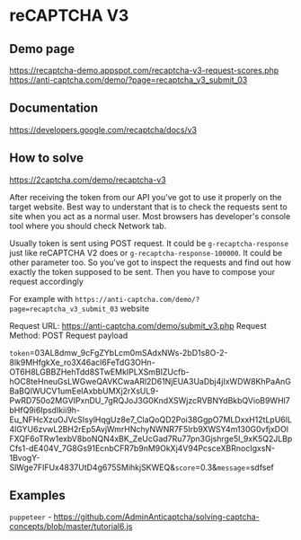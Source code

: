# reCAPTCHA V3

## Demo page

https://recaptcha-demo.appspot.com/recaptcha-v3-request-scores.php
https://anti-captcha.com/demo/?page=recaptcha_v3_submit_03

## Documentation

https://developers.google.com/recaptcha/docs/v3

## How to solve

https://2captcha.com/demo/recaptcha-v3

After receiving the token from our API you've got to use it properly on the target website. Best way to understant that is to check the requests sent to site when you act as a normal user. Most browsers has developer's console tool where you should check Network tab.

Usually token is sent using POST request. It could be `g-recaptcha-response` just like reCAPTCHA V2 does or `g-recaptcha-response-100000`. It could be other parameter too. So you've got to inspect the requests and find out how exactly the token supposed to be sent. Then you have to compose your request accordingly

For example with `https://anti-captcha.com/demo/?page=recaptcha_v3_submit_03` website

Request URL: https://anti-captcha.com/demo/submit_v3.php
Request Method: POST
Request payload

`token`=03AL8dmw_9cFgZYbLcm0mSAdxNWs-2bD1s8O-2-8lk9MHfgkXe_ro3X46acl6FeTdG3OHn-OT6H8LGBBZHehTdd8STwEMkIPLXSmBIZUcfb-hOC8teHneuGsLWGweQAVKCwaARl2D61NjEUA3UaDbj4jIxWDW8KhPaAnGBaBQIWUCV1umEeIAxbbUMXj2rXsUL9-PwRD750o2MGVIPxnDU_7gRQJoJ3G0KndXSWjzcRVBNYdBkbQVioB9WHl7bHfQ9i6IpsdIkii9h-Eu_NFHcXzuOJVcSIsylHqgUz8e7_ClaQoQD2Poi38GgpO7MLDxxH12tLpU6lL4lGYU6zvwL2BH2rEp5AvjWmrHNchyNWNR7F5Irb9XWSY4m130G0vfjxDOlFXQF6oTRw1exbV8boNQN4xBK_ZeUcGad7Ru77pn3Gjshrge5l_9xK5Q2JLBpCfs1-dE404V_7G8Gs91EcnbCFR7b9nM9OkXj4V94PcsceXBRnocIgxsN-1BvogY-SlWge7FIFUx4837UtD4g675SMihkjSKWEQ&`score`=0.3&`message`=sdfsef

## Examples

`puppeteer` - https://github.com/AdminAnticaptcha/solving-captcha-concepts/blob/master/tutorial6.js

